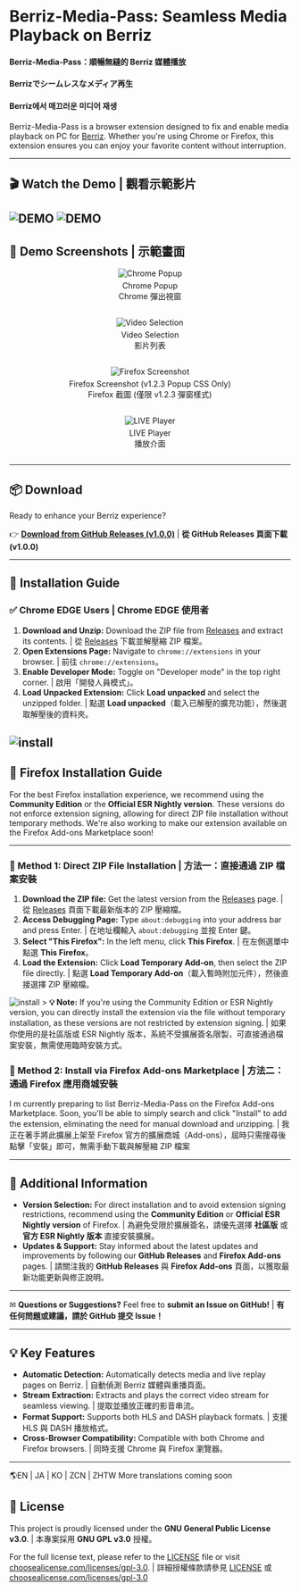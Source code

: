 # Berriz-Media-Pass: Seamless Media Playback on Berriz
#### Berriz-Media-Pass：順暢無縫的 Berriz 媒體播放 
#### Berrizでシームレスなメディア再生
#### Berriz에서 매끄러운 미디어 재생
Berriz-Media-Pass is a browser extension designed to fix and enable media playback on PC for [Berriz](https://berriz.in). Whether you're using Chrome or Firefox, this extension ensures you can enjoy your favorite content without interruption.

---

## 🎬 Watch the Demo | 觀看示範影片
![DEMO](https://github.com/twkenxtis/Berriz-Media-pass/blob/main/demo/0606.gif)
![DEMO](https://github.com/twkenxtis/Berriz-Media-pass/blob/main/demo/0606_autoskip.gif)
---

## 📸 Demo Screenshots | 示範畫面

<div style="display: flex; flex-wrap: wrap; gap: 15px;">
  <div style="flex: 1 0 250px; text-align: center;">
    <img src="demo/chrome_1.png" alt="Chrome Popup" style="max-width: 100%; height: auto;">
    <p style="margin-top: 5px;">Chrome Popup<br>Chrome 彈出視窗</p>
  </div>
  <div style="flex: 1 0 250px; text-align: center;">
    <img src="demo/chrome_show_list.png" alt="Video Selection" style="max-width: 100%; height: auto;">
    <p style="margin-top: 5px;">Video Selection<br>影片列表</p>
  </div>
  <div style="flex: 1 0 250px; text-align: center;">
    <img src="demo/firefox_ive_media1.png" alt="Firefox Screenshot" style="max-width: 100%; height: auto;">
    <p style="margin-top: 5px;">Firefox Screenshot (v1.2.3 Popup CSS Only)<br>Firefox 截圖 (僅限 v1.2.3 彈窗樣式)</p>
  </div>
  <div style="flex: 1 0 250px; text-align: center;">
    <img src="demo/iu_online_play.png" alt="LIVE Player" style="max-width: 100%; height: auto;">
    <p style="margin-top: 5px;">LIVE Player<br>播放介面</p>
  </div>
</div>

---

## 📦 Download

Ready to enhance your Berriz experience?

👉 [**Download from GitHub Releases (v1.0.0)**](https://github.com/twkenxtis/Berriz-Media-pass/releases/) | **從 GitHub Releases 頁面下載 (v1.0.0)**

---

## 🔧 Installation Guide

### ✅ Chrome EDGE Users | Chrome EDGE 使用者

1.  **Download and Unzip:** Download the ZIP file from [Releases](https://github.com/twkenxtis/Berriz-Media-pass/releases) and extract its contents. | 從 [Releases](https://github.com/twkenxtis/Berriz-Media-pass/releases) 下載並解壓縮 ZIP 檔案。
2.  **Open Extensions Page:** Navigate to `chrome://extensions` in your browser. | 前往 `chrome://extensions`。
3.  **Enable Developer Mode:** Toggle on "Developer mode" in the top right corner. | 啟用「開發人員模式」。
4.  **Load Unpacked Extension:** Click **Load unpacked** and select the unzipped folder. | 點選 **Load unpacked**（載入已解壓的擴充功能），然後選取解壓後的資料夾。

![install](https://github.com/twkenxtis/Berriz-Media-pass/blob/main/demo/chromium_dev_install.gif)
---

## 🦊 Firefox Installation Guide

For the best Firefox installation experience, we recommend using the **Community Edition** or the **Official ESR Nightly version**. These versions do not enforce extension signing, allowing for direct ZIP file installation without temporary methods. We're also working to make our extension available on the Firefox Add-ons Marketplace soon!

---

### 🔹 Method 1: Direct ZIP File Installation | 方法一：直接通過 ZIP 檔案安裝

1.  **Download the ZIP file:** Get the latest version from the [Releases](https://github.com/twkenxtis/Berriz-Media-pass/releases) page. | 從 [Releases](https://github.com/twkenxtis/Berriz-Media-pass/releases) 頁面下載最新版本的 ZIP 壓縮檔。
2.  **Access Debugging Page:** Type `about:debugging` into your address bar and press Enter. | 在地址欄輸入 `about:debugging` 並按 Enter 鍵。
3.  **Select "This Firefox":** In the left menu, click **This Firefox**. | 在左側選單中點選 **This Firefox**。
4.  **Load the Extension:** Click **Load Temporary Add-on**, then select the ZIP file directly. | 點選 **Load Temporary Add-on**（載入暫時附加元件），然後直接選擇 ZIP 壓縮檔。


![install](https://github.com/twkenxtis/Berriz-Media-pass/blob/main/demo/firefox_dev_install.gif)
    > **💡 Note:** If you're using the Community Edition or ESR Nightly version, you can directly install the extension via the file without temporary installation, as these versions are not restricted by extension signing. | 如果你使用的是社區版或 ESR Nightly 版本，系統不受擴展簽名限製，可直接通過檔案安裝，無需使用臨時安裝方式。

### 🔹 Method 2: Install via Firefox Add-ons Marketplace | 方法二：通過 Firefox 應用商城安裝

I m currently preparing to list Berriz-Media-Pass on the Firefox Add-ons Marketplace. Soon, you'll be able to simply search and click "Install" to add the extension, eliminating the need for manual download and unzipping. | 我正在著手將此擴展上架至 Firefox 官方的擴展商城（Add-ons），屆時只需搜尋後點擊「安裝」即可，無需手動下載與解壓縮 ZIP 檔案

---

## 🔎 Additional Information

* **Version Selection:** For direct installation and to avoid extension signing restrictions, recommend using the **Community Edition** or **Official ESR Nightly version** of Firefox. | 為避免受限於擴展簽名，請優先選擇 **社區版** 或 **官方 ESR Nightly 版本** 直接安裝擴展。
* **Updates & Support:** Stay informed about the latest updates and improvements by following our **GitHub Releases** and **Firefox Add-ons** pages. | 請關注我的 **GitHub Releases** 與 **Firefox Add-ons** 頁面，以獲取最新功能更新與修正說明。

---

✉ **Questions or Suggestions?** Feel free to **submit an Issue on GitHub!** | **有任何問題或建議，請於 GitHub 提交 Issue！**

---

## 💡 Key Features

* **Automatic Detection:** Automatically detects media and live replay pages on Berriz. | 自動偵測 Berriz 媒體與重播頁面。
* **Stream Extraction:** Extracts and plays the correct video stream for seamless viewing. | 提取並播放正確的影音串流。
* **Format Support:** Supports both HLS and DASH playback formats. | 支援 HLS 與 DASH 播放格式。
* **Cross-Browser Compatibility:** Compatible with both Chrome and Firefox browsers. | 同時支援 Chrome 與 Firefox 瀏覽器。

---

🌎EN | JA | KO | ZCN | ZHTW More translations coming soon

## 📜 License

This project is proudly licensed under the **GNU General Public License v3.0**. | 本專案採用 **GNU GPL v3.0** 授權。

For the full license text, please refer to the [LICENSE](LICENSE) file or visit [choosealicense.com/licenses/gpl-3.0](https://choosealicense.com/licenses/gpl-3.0/). | 詳細授權條款請參見 [LICENSE](LICENSE) 或 [choosealicense.com/licenses/gpl-3.0](https://choosealicense.com/licenses/gpl-3.0/)
